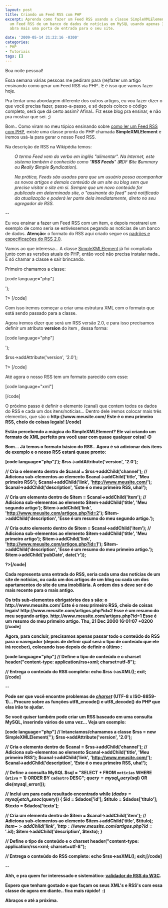 ```yaml
---
layout: post
title: Criando um Feed RSS com PHP
excerpt: Aprenda como fazer um Feed RSS usando a classe SimpleXMLElement do PHP. Crie
  um Feed RSS de um banco de dados de notícias em MySQL usando apenas 35 linhas e
  abra mais uma porta de entrada para o seu site.

date: '2009-05-14 21:22:16 -0300'
categories:
- PHP
- Tutoriais
tags: []
---
```

Boa noite pessoal!

Essa semana várias pessoas me pediram para (re)fazer um artigo ensinando como gerar um Feed RSS via PHP.. E é isso que vamos fazer hoje.

Pra tentar uma abordagem diferente dos outros artigos, eu vou fazer dizer o que você precisa fazer, passo-a-passo, e só depois coloco o código completo, será que dá certo assim? Afinal.. Fiz esse blog pra ensinar, e não pra mostrar que sei. ;)

Bom.. Como viram no meu tópico ensinando sobre <a title="Lendo um Feed RSS com PHP" href="/lendo-um-feed-rss-com-php" target="_blank">como ler um Feed RSS com PHP</a>, existe uma classe pronta do PHP chamada <strong>SimpleXMLElement</strong> e iremos usá-la para gerar o nosso Feed RSS.

Na descrição de RSS na Wikipédia temos:

<p style="padding-left: 30px;"><em>O termo Feed vem do verbo em inglês "alimentar". Na Internet, este sistema também é conhecido como "<strong>RSS Feeds</strong>" (<strong>R</strong>DF <strong>S</strong>ite <strong>S</strong>ummary ou <strong>R</strong>eally <strong>S</strong>imple <strong>S</strong>yndication).</em>

<p style="padding-left: 30px;"><em>Na prática, Feeds são usados para que um usuário possa acompanhar os novos artigos e demais conteúdo de um site ou blog sem que precise visitar o site em si. Sempre que um novo conteúdo for publicado em determinado site, o "assinante do feed" será notificado da atualização e poderá ler parte dela imediatamente, direto no seu agregador de RSS.</em>

--

Eu vou ensinar a fazer um Feed RSS com um item, e depois mostrarei um exemplo de como seria se estivéssemos pegando as notícias de um banco de dados. <strong>Atenção:</strong> o formato do RSS aqui criado segue os <a href="http://cyber.law.harvard.edu/rss/rss.html" target="_blank">padrões e especificações do RSS 2.0</a>.

Vamos ao que interessa... A classe <a href="http://www.php.net/manual/pt_BR/book.simplexml.php" target="_blank">SimpleXMLElement</a> já foi compilada junto com as versões atuais do PHP, então você não precisa instalar nada.. É só chamar a classe e sair brincando.

Primeiro chamamos a classe:


[code language="php"]
<?php

// Intanciamos/chamamos a classe
$rss = new SimpleXMLElement('<?xml version="1.0" encoding="UTF-8"?><rss></rss>');

?>
[/code]

Com isso iremos começar a criar uma estrutura XML com o formato que está sendo passado para a classe.

Agora iremos dizer que será um RSS versão 2.0, e para isso precisamos definir um atributo <strong>version</strong> do item <rss>, dessa forma:


[code language="php"]
<?php

// Intanciamos/chamamos a classe
$rss = new SimpleXMLElement('<?xml version="1.0" encoding="UTF-8"?><rss></rss>');

$rss->addAttribute('version', '2.0');

?>
[/code]

Até agora o nosso RSS tem um formato parecido com esse:


[code language="xml"]
<?xml version="1.0" encoding="UTF-8"?>
<rss version="2.0">

</rss>
[/code]

O próximo passo é definir o elemento <strong><channel></strong> (canal) que contem todos os dados do RSS e cada um dos itens/notícias... Dentro dele iremos colocar mais três elementos, que são o <strong><title></strong> (titulo do RSS), o <strong><link></strong> (do site ao qual o RSS pertence) e a <strong><description></strong> (descrição do conteúdo RSS):


[code language="php"]<?php
// Intanciamos/chamamos a classe
$rss = new SimpleXMLElement('<?xml version="1.0" encoding="UTF-8"?><rss></rss>');
$rss->addAttribute('version', '2.0');

// Cria o elemento <channel> dentro de <rss>
$canal = $rss->addChild('channel');
// Adiciona sub-elementos ao elemento <channel>
$canal->addChild('title', 'Meu primeiro RSS');
$canal->addChild('link', 'http://www.meusite.com/');
$canal->addChild('description', 'Este é o meu primeiro RSS, uha!');

?>[/code]

Existem outros sub-elementos de channel, mas são todos opcionais... Veja a lista completa deles <a href="http://cyber.law.harvard.edu/rss/rss.html#optionalChannelElements" target="_blank">aqui</a>.

E com isso, o nosso RSS ficará com um formato assim:


[code language="xml"]<?xml version="1.0" encoding="UTF-8"?>
<rss version="2.0">
<channel>
<title>Meu primeiro RSS</title>
<link>http://www.meusite.com/</link>
<description>Este é o meu primeiro RSS, cheio de coisas legais!</description>

</channel>
</rss>[/code]

Estão percebendo a mágica do SimpleXMLElement? Ele vai criando um formato de XML perfeito pra você usar com quase qualquer coisa! :D

Bom... Já temos o formato básico do RSS.. Agora é só adicionar dois itens de exemplo e o nosso RSS estará quase pronto:


[code language="php"]<?php
// Intanciamos/chamamos a classe
$rss = new SimpleXMLElement('<?xml version="1.0" encoding="UTF-8"?><rss></rss>');
$rss->addAttribute('version', '2.0');

// Cria o elemento <channel> dentro de <rss>
$canal = $rss->addChild('channel');
// Adiciona sub-elementos ao elemento <channel>
$canal->addChild('title', 'Meu primeiro RSS');
$canal->addChild('link', 'http://www.meusite.com/');
$canal->addChild('description', 'Este é o meu primeiro RSS, uha!');

// Cria um elemento <item> dentro de <channel>
$item = $canal->addChild('item');
// Adiciona sub-elementos ao elemento <item>
$item->addChild('title', 'Meu segundo artigo');
$item->addChild('link', 'http://www.meusite.com/artigos.php?id=2');
$item->addChild('description', 'Esse é um resumo do meu segundo artigo.');

// Cria outro elemento <item> dentro de <channel>
$item = $canal->addChild('item');
// Adiciona sub-elementos ao elemento <item>
$item->addChild('title', 'Meu primeiro artigo');
$item->addChild('link', 'http://www.meusite.com/artigos.php?id=1');
$item->addChild('description', 'Esse é um resumo do meu primeiro artigo.');
$item->addChild('pubDate', date('r'));

?>[/code]

Cada <strong><item></strong> representa uma entrada do RSS, seria cada uma das notícias de um site de notícias, ou cada um dos artigos de um blog ou cada um dos apartamentos do site de uma imobiliária. A ordem dos <strong><item>s</strong> deve ser é do mais recente para o mais antigo.

Os três sub-elementos obrigatórios dos <strong><item>s</strong> são: o <strong><title></strong>, o <strong><link></strong>e o <strong><description></strong>... Existem vários outros sub-elemtos (<a href="http://cyber.law.harvard.edu/rss/rss.html#hrelementsOfLtitemgt" target="_blank">lista</a>), um exemplo comum é o <strong><pubDate></strong> (coloquei ele no 2º item) que representa a data de publicação do <item> em questão, e segue o formato <strong>RFC 733</strong>, por exemplo: <em>Thu, 21 Dec 2000 16:01:07 +0200</em>. Esse formato pode ser obtido pelo parâmetro <span style="color: #0000ff;"><strong>r</strong></span> passado para a função date() do PHP.

Depois de inserir os dois itens o formato do nosso RSS está concluído, ficando assim:


[code language="xml"]<?xml version="1.0" encoding="UTF-8"?>
<rss version="2.0">
<channel>
<title>Meu primeiro RSS</title>
<link>http://www.meusite.com/</link>
<description>Este é o meu primeiro RSS, cheio de coisas legais!</description>

<item>
<title>Meu segundo artigo</title>
<link>http://www.meusite.com/artigos.php?id=2</link>
<description>Esse é um resumo do meu segundo artigo.</description>
</item>

<item>
<title>Meu primeiro artigo</title>
<link>http://www.meusite.com/artigos.php?id=1</link>
<description>Esse é um resumo do meu primeiro artigo.</description>
<pubDate>Thu, 21 Dec 2000 16:01:07 +0200</pubDate>
</item>

</channel>
</rss>[/code]

Agora, para concluir, precisamos apenas passar todo o conteúdo do RSS para o navegador (depois de definir qual será o tipo de conteúdo que ele irá receber), colocando isso depois de definir o <strong>último <item></strong>:


[code language="php"]
// Define o tipo de conteúdo e o charset
header("content-type: application/rss+xml; charset=utf-8");

// Entrega o conteúdo do RSS completo:
echo $rss->asXML();
exit;
[/code]

--

Pode ser que você encontre problemas de <acronym title="Tipo de codificação"><em>charset</em></acronym> (UTF-8 x ISO-8859-1)... Procure sobre as funções <strong>utf8_encode()</strong> e <strong>utf8_decode()</strong> do PHP que elas irão te ajudar.

Se você quiser também pode criar um RSS baseado em uma consulta MySQL, inserindo vários <items> de uma vez... Veja um exemplo:


[code language="php"]
// Intanciamos/chamamos a classe
$rss = new SimpleXMLElement('<?xml version="1.0" encoding="UTF-8"?><rss></rss>');
$rss->addAttribute('version', '2.0');

// Cria o elemento <channel> dentro de <rss>
$canal = $rss->addChild('channel');
// Adiciona sub-elementos ao elemento <channel>
$canal->addChild('title', 'Meu primeiro RSS');
$canal->addChild('link', 'http://www.meusite.com/');
$canal->addChild('description', 'Este é o meu primeiro RSS, uha!');

// Define a consulta MySQL
$sql = "SELECT * FROM `noticias` WHERE (`ativa` = 1) ORDER BY `cadastro` DESC";
$query = mysql_query($sql) OR die(mysql_error());

// Inclui um <item> para cada resultado encontrado
while ($dados = mysql_fetch_assoc($query)) {
$id = $dados['id'];
$titulo = $dados['titulo'];
$texto = $dados['texto'];

// Cria um elemento <item> dentro de <channel>
$item = $canal->addChild('item');
// Adiciona sub-elementos ao elemento <item>
$item->addChild('title', $titulo);
$item->addChild('link', 'http://www.meusite.com/artigos.php?id='.$id);
$item->addChild('description', $texto);
}

// Define o tipo de conteúdo e o charset
header("content-type: application/rss+xml; charset=utf-8");

// Entrega o conteúdo do RSS completo:
echo $rss->asXML();
exit;[/code]

--

<img style="margin: 0px; float: right;" src="http://validator.w3.org/feed/images/valid-rss.png" alt="" />Ahh, e pra quem for interessado e sistemático: <a href="http://validator.w3.org/feed/" target="_blank">validador de RSS do W3C</a>.

Espero que tenham gostado e que façam os seus XML's e RSS's com essa classe de agora em diante.. fica mais rápido!  :)

Abraços e até a próxima.

